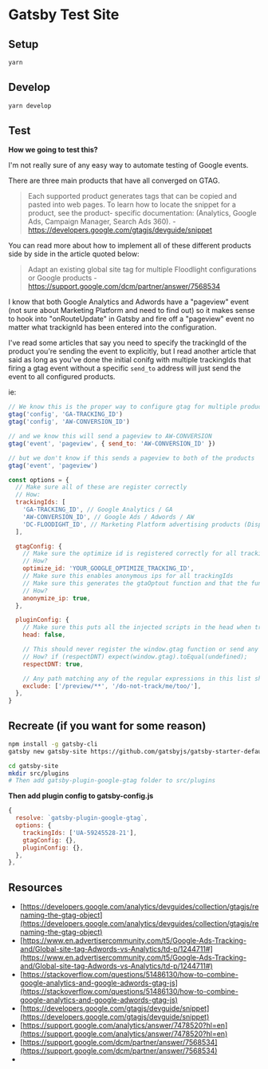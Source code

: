 # Gatsby Test Site

## Setup

```bash
yarn
```

## Develop

```bash
yarn develop
```

## Test

**How we going to test this?**

I'm not really sure of any easy way to automate testing of Google events.

There are three main products that have all converged on GTAG.

> Each supported product generates tags that can be copied and pasted into web pages. To learn how to locate the snippet for a product, see the product- specific documentation: (Analytics, Google Ads, Campaign Manager, Search Ads 360). - https://developers.google.com/gtagjs/devguide/snippet

You can read more about how to implement all of these different products
side by side in the article quoted below:

> Adapt an existing global site tag for multiple Floodlight configurations or Google products - https://support.google.com/dcm/partner/answer/7568534

I know that both Google Analytics and Adwords have a "pageview" event (not sure about Marketing Platform and need to find out)
so it makes sense to hook into "onRouteUpdate" in Gatsby
and fire off a "pageview" event no matter what trackignId has been entered into the configuration.

I've read some articles that say you need to specify the trackingId of the product you're sending the event to explicitly, but I read
another article that said as long as you've done the initial conifg with multiple trackingIds that firing a gtag event without a specific
`send_to` address will just send the event to all configured products.

ie:

```js
// We know this is the proper way to configure gtag for multiple products
gtag('config', 'GA-TRACKING_ID')
gtag('config', 'AW-CONVERSION_ID')

// and we know this will send a pageview to AW-CONVERSION
gtag('event', 'pageview', { send_to: 'AW-CONVERSION_ID' })

// but we don't know if this sends a pageview to both of the products
gtag('event', 'pageview')
```

```js
const options = {
  // Make sure all of these are register correctly
  // How:
  trackingIds: [
    'GA-TRACKING_ID', // Google Analytics / GA
    'AW-CONVERSION_ID', // Google Ads / Adwords / AW
    'DC-FLOODIGHT_ID', // Marketing Platform advertising products (Display & Video 360, Search Ads 360, and Campaign Manager)
  ],

  gtagConfig: {
    // Make sure the optimize id is registered correctly for all trackingIds
    // How?
    optimize_id: 'YOUR_GOOGLE_OPTIMIZE_TRACKING_ID',
    // Make sure this enables anonymous ips for all trackingIds
    // Make sure this generates the gtaOptout function and that the function that side effect produces is works for all trackingIds
    // How?
    anonymize_ip: true,
  },

  pluginConfig: {
    // Make sure this puts all the injected scripts in the head when true and footer when false
    head: false,

    // This should never register the window.gtag function or send any data to Google
    // How? if (respectDNT) expect(window.gtag).toEqual(undefined);
    respectDNT: true,

    // Any path matching any of the regular expressions in this list should not send a pageview event to Google
    exclude: ['/preview/**', '/do-not-track/me/too/'],
  },
}
```

## Recreate (if you want for some reason)

```bash
npm install -g gatsby-cli
gatsby new gatsby-site https://github.com/gatsbyjs/gatsby-starter-default

cd gatsby-site
mkdir src/plugins
# Then add gatsby-plugin-google-gtag folder to src/plugins
```

**Then add plugin config to gatsby-config.js**

```js
{
  resolve: `gatsby-plugin-google-gtag`,
  options: {
    trackingIds: ['UA-59245528-21'],
    gtagConfig: {},
    pluginConfig: {},
  },
},
```

## Resources

- [https://developers.google.com/analytics/devguides/collection/gtagjs/renaming-the-gtag-object](https://developers.google.com/analytics/devguides/collection/gtagjs/renaming-the-gtag-object)
- [https://www.en.advertisercommunity.com/t5/Google-Ads-Tracking-and/Global-site-tag-Adwords-vs-Analytics/td-p/1244711#](https://www.en.advertisercommunity.com/t5/Google-Ads-Tracking-and/Global-site-tag-Adwords-vs-Analytics/td-p/1244711#)
- [https://stackoverflow.com/questions/51486130/how-to-combine-google-analytics-and-google-adwords-gtag-js](https://stackoverflow.com/questions/51486130/how-to-combine-google-analytics-and-google-adwords-gtag-js)
- [https://developers.google.com/gtagjs/devguide/snippet](https://developers.google.com/gtagjs/devguide/snippet)
- [https://support.google.com/analytics/answer/7478520?hl=en](https://support.google.com/analytics/answer/7478520?hl=en)
- [https://support.google.com/dcm/partner/answer/7568534](https://support.google.com/dcm/partner/answer/7568534)
- []()
